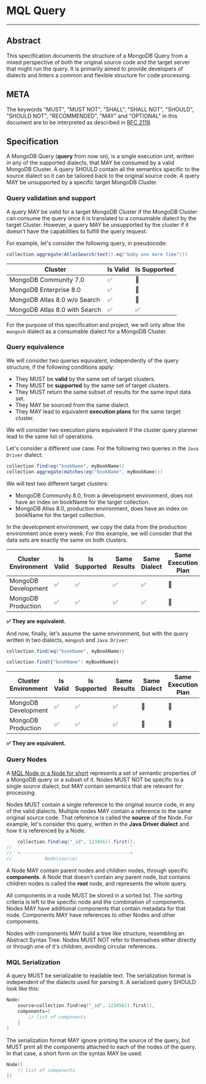 # MQL Query
-----------

## Abstract

This specification documents the structure of a MongoDB Query from a mixed perspective of both
the original source code and the target server that might run the query. It is primarily aimed
to provide developers of dialects and linters a common and flexible structure for code processing.

## META

The keywords "MUST", "MUST NOT", "SHALL", "SHALL NOT", "SHOULD", "SHOULD NOT", "RECOMMENDED", "MAY"
and "OPTIONAL" in this document are to be interpreted as described in [RFC 2119](https://www.ietf.org/rfc/rfc2119.txt).

## Specification

A MongoDB Query (**query** from now on), is a single execution unit, written in any of the supported dialects,
that MAY be consumed by a valid MongoDB Cluster. A query SHOULD contain all the semantics specific to the source dialect
so it can be tailored back to the original source code. A query MAY be unsupported by a specific target MongoDB Cluster.

### Query validation and support

A query MAY be valid for a target MongoDB Cluster if the MongoDB Cluster can consume the query once it
is translated to a consumable dialect by the target Cluster. However, a query MAY be unsupported by the 
cluster if it doesn't have the capabilities to fulfill the query request.

For example, let's consider the following query, in pseudocode:

```java
collection.aggregate(AtlasSearch(text().eq("baby one more time")))
```

| Cluster 	                      | Is Valid 	 | Is Supported 	 |
|--------------------------------|------------|----------------|
| MongoDB Community 7.0          | ✅          | 	       🔴     |
| MongoDB Enterprise 8.0	        | ✅	         | 	🔴            |
| MongoDB Atlas 8.0 w/o Search	  | 	✅         | 	   🔴         |
| MongoDB Atlas 8.0 with Search	 | 	✅         | 	   ✅          |

For the purpose of this specification and project, we will only allow the `mongosh` dialect as a
consumable dialect for a MongoDB Cluster.

### Query equivalence

We will consider two queries equivalent, independently of the query structure, if the following conditions
apply:

* They MUST be **valid** by the same set of target clusters.
* They MUST be **supported** by the same set of target clusters.
* They MUST return the same subset of results for the same input data set.
* They MAY be sourced from the same dialect.
* They MAY lead to equivalent **execution plans** for the same target cluster.

We will consider two execution plans equivalent if the cluster query planner lead to the same list
of operations.

Let's consider a different use case. For the following two queries in the `Java Driver` dialect:

```java
collection.find(eq("bookName", myBookName))
collection.aggregate(matches(eq("bookName", myBookName)))
```

We will test two different target clusters:

* MongoDB Community 8.0, from a development environment, does not have an index on bookName for the target collection.
* MongoDB Atlas 8.0, production environment, does have an index on bookName for the target collection.

In the development environment, we copy the data from the production environment once every week. For this example,
we will consider that the data sets are exactly the same on both clusters.

| Cluster Environment           	 | Is Valid 	  | Is Supported 	 | Same Results 	 | Same Dialect 	 | Same Execution Plan 	 |
|---------------------------------|-------------|----------------|----------------|----------------|-----------------------|
| MongoDB Development         	   | ✅         	 | ✅        	     | ✅          	   | ✅        	     | 🔴                	   |
| MongoDB Production 	            | ✅         	 | ✅           	  | ✅         	    | ✅        	     | 🔴                	   |

**✅ They are equivalent.**

And now, finally, let's assume the same environment, but with the query written in two dialects,
`mongosh` and `Java Driver`:

```java
collection.find(eq("bookName", myBookName))
```
```js
collection.find({"bookName": myBookName})
```

| Cluster Environment           	 | Is Valid 	  | Is Supported 	 | Same Results 	 | Same Dialect 	 | Same Execution Plan 	 |
|---------------------------------|-------------|----------------|----------------|----------------|-----------------------|
| MongoDB Development         	   | ✅         	 | ✅        	     | ✅          	   | 🔴        	    | 🔴                	   |
| MongoDB Production 	            | ✅         	 | ✅           	  | ✅         	    | 🔴        	    | 🔴                	   |

**✅ They are equivalent.**


### Query Nodes

A [MQL Node or a Node for short](/packages/mongodb-mql-model/src/main/kotlin/com/mongodb/jbplugin/mql/Node.kt) 
represents a set of semantic properties of a MongoDB query or a subset of it. Nodes MUST NOT be specific to
a single source dialect, but MAY contain semantics that are relevant for processing.

Nodes MUST contain a single reference to the original source code, in any of the valid dialects. Multiple
nodes MAY contain a reference to the same original source code. That reference is called the **source** 
of the Node. For example, let's consider this query, written in the **Java Driver dialect** and how it is referenced by a Node.

```java
    collection.find(eq("_id", 123456)).first();
//  ^                                        ^
//  +----------------------------------------+
//            Node(source)
```

A Node MAY contain parent nodes and children nodes, through specific **components**. A Node that
doesn't contain any parent node, but contains children nodes is called the **root** node, and
represents the whole query.

All components in a node MUST be stored in a sorted list. The sorting criteria is left to the specific
node and the combination of components. Nodes MAY have additional components that contain metadata for 
that node. Components MAY have references to other Nodes and other components.

Nodes with components MAY build a tree like structure, resembling an Abstract Syntax Tree. Nodes MUST
NOT refer to themselves either directly or through one of it's children, avoiding circular references.

### MQL Serialization

A query MUST be serializable to readable text. The serialization format is independent of the
dialects used for parsing it. A serialized query SHOULD look like this:

```kt
Node(
    source=collection.find(eq("_id", 123456)).first(),
    components=[
        // list of components
    ]
)
```

The serialization format MAY ignore printing the source of the query, but MUST print all the components
attached to each of the nodes of the query. In that case, a short form on the syntax MAY be used:

```kt
Node([
    // list of components
])
```
